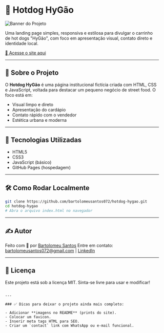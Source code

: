 # 🌭 Hotdog HyGão

![Banner do Projeto](https://bartolomeusantos072.github.io/hotdog-hygao/assets/banner.png) <!-- Coloque um banner se quiser -->

Uma landing page simples, responsiva e estilosa para divulgar o carrinho de hot dogs "HyGão", com foco em apresentação visual, contato direto e identidade local.

[🔗 Acesse o site aqui](https://bartolomeusantos072.github.io/hotdog-hygao/)

---

## 🧾 Sobre o Projeto

O **Hotdog HyGão** é uma página institucional fictícia criada com HTML, CSS e JavaScript, voltada para destacar um pequeno negócio de street food. O foco está em:

- Visual limpo e direto
- Apresentação do cardápio
- Contato rápido com o vendedor
- Estética urbana e moderna

---

## 🚀 Tecnologias Utilizadas

- HTML5
- CSS3
- JavaScript (básico)
- GitHub Pages (hospedagem)

---

## 🛠️ Como Rodar Localmente

```bash
git clone https://github.com/bartolomeusantos072/hotdog-hygao.git
cd hotdog-hygao
# Abra o arquivo index.html no navegador
````

---

## ✍️ Autor

Feito com 💙 por [Bartolomeu Santos](https://github.com/bartolomeusantos072)
Entre em contato: [bartolomeusantos072@gmail.com](mailto:bartolomeusantos072@gmail.com) | [LinkedIn](https://linkedin.com/in/bartolomeusantos072)

---

## 📄 Licença

Este projeto está sob a licença MIT. Sinta-se livre para usar e modificar!

```

---

### ✅ Dicas para deixar o projeto ainda mais completo:

- Adicionar **imagens no README** (prints do site).
- Colocar um favicon.
- Inserir meta tags HTML para SEO.
- Criar um `contact` link com WhatsApp ou e-mail funcional.


```

